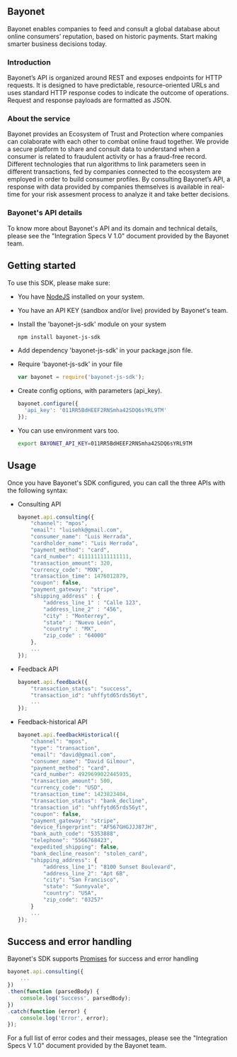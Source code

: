 ## Bayonet
Bayonet enables companies to feed and consult a global database about online consumers’ reputation, based on historic payments. Start making smarter business decisions today.

### Introduction
Bayonet’s API is organized around REST and exposes endpoints for HTTP requests. It is designed to have predictable, resource-oriented URLs and uses standard HTTP response codes to indicate the outcome of operations. Request and response payloads are formatted as JSON.

### About the service
Bayonet provides an Ecosystem of Trust and Protection where companies can colaborate with each other to combat online fraud together. We provide a secure platform to share and consult data to understand when a consumer is related to fraudulent activity or has a fraud-free record. Different technologies that run algorithms to link parameters seen in different transactions, fed by companies connected to the ecosystem are employed in order to build consumer profiles. By consulting Bayonet’s API, a response with data provided by companies themselves is available in real-time for your risk assesment process to analyze it and take better decisions.

### Bayonet's API details
To know more about Bayonet's API and its domain and technical details, please see the "Integration Specs V 1.0" document provided by the Bayonet team.

## Getting started
To use this SDK, please make sure:
  * You have [NodeJS](https://nodejs.org/en/) installed on your system.
  * You have an API KEY (sandbox and/or live) provided by Bayonet's team.
  * Install the 'bayonet-js-sdk' module on your system
  
    ```sh
    npm install bayonet-js-sdk
    ```
  * Add dependency 'bayonet-js-sdk' in your package.json file.
  * Require 'bayonet-js-sdk' in your file

    ```js
    var bayonet = require('bayonet-js-sdk');
    ```
  * Create config options, with parameters (api_key).

    ```js
    bayonet.configure({
      'api_key': '011RR5BdHEEF2RNSmha42SDQ6sYRL9TM'
    });
    ```
  * You can use environment vars too.

    ```sh
    export BAYONET_API_KEY=011RR5BdHEEF2RNSmha42SDQ6sYRL9TM
    ```

## Usage
Once you have Bayonet's SDK configured, you can call the three APIs with the following syntax:
  * Consulting API
  
    ```js
    bayonet.api.consulting({
        "channel": "mpos",
        "email": "luisehk@gmail.com",
        "consumer_name": "Luis Herrada",
        "cardholder_name": "Luis Herrada",
        "payment_method": "card",
        "card_number": 4111111111111111,
        "transaction_amount": 320,
        "currency_code": "MXN",
        "transaction_time": 1476012879,
        "coupon": false,
        "payment_gateway": "stripe",
        "shipping_address" : {
            "address_line_1" : "Calle 123",
            "address_line_2" : "456",
            "city" : "Monterrey",
            "state" : "Nuevo León",
            "country" : "MX",
            "zip_code" : "64000"
        },
        ...
    });
    ```
  * Feedback API
  
    ```js
    bayonet.api.feedback({
        "transaction_status": "success",
        "transaction_id": "uhffytd65rds56yt",
        ...
    });
    ```
  * Feedback-historical API
  
    ```js
    bayonet.api.feedbackHistorical({
        "channel": "mpos",
        "type": "transaction",
        "email": "david@gmail.com",
        "consumer_name": "David Gilmour",
        "payment_method": "card",
        "card_number": 4929699022445935,
        "transaction_amount": 500,
        "currency_code": "USD",
        "transaction_time": 1423823404,
        "transaction_status": "bank_decline",
        "transaction_id": "uhffytd65rds56yt",
        "coupon": false,
        "payment_gateway": "stripe",
        "device_fingerprint": "AF567GHGJJJ87JH",
        "bank_auth_code": "5353888",
        "telephone": "5566768423",
        "expedited_shipping": false,
        "bank_decline_reason": "stolen_card",
        "shipping_address": {
            "address_line_1": "8100 Sunset Boulevard",
            "address_line_2": "Apt 6B",
            "city": "San Francisco",
            "state": "Sunnyvale",
            "country": "USA",
            "zip_code": "03257"
        }
        ...
    });
    ```
## Success and error handling
Bayonet's SDK supports [Promises](https://www.promisejs.org/) for success and error handling
```js
bayonet.api.consulting({
    ...
})
.then(function (parsedBody) {
    console.log('Success', parsedBody);
})
.catch(function (error) {
    console.log('Error', error);
});
```

For a full list of error codes and their messages, please see the "Integration Specs V 1.0" document provided by the Bayonet team.
